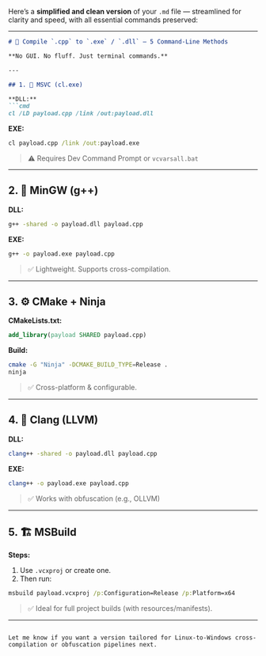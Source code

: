 Here’s a **simplified and clean version** of your `.md` file — streamlined for clarity and speed, with all essential commands preserved:

---

```markdown
# 🧱 Compile `.cpp` to `.exe` / `.dll` – 5 Command-Line Methods

**No GUI. No fluff. Just terminal commands.**

---

## 1. 🔧 MSVC (cl.exe)

**DLL:**
```cmd
cl /LD payload.cpp /link /out:payload.dll
```

**EXE:**
```cmd
cl payload.cpp /link /out:payload.exe
```

> ⚠️ Requires Dev Command Prompt or `vcvarsall.bat`

---

## 2. 🐧 MinGW (g++)

**DLL:**
```cmd
g++ -shared -o payload.dll payload.cpp
```

**EXE:**
```cmd
g++ -o payload.exe payload.cpp
```

> ✅ Lightweight. Supports cross-compilation.

---

## 3. ⚙️ CMake + Ninja

**CMakeLists.txt:**
```cmake
add_library(payload SHARED payload.cpp)
```

**Build:**
```bash
cmake -G "Ninja" -DCMAKE_BUILD_TYPE=Release .
ninja
```

> ✅ Cross-platform & configurable.

---

## 4. 🧠 Clang (LLVM)

**DLL:**
```bash
clang++ -shared -o payload.dll payload.cpp
```

**EXE:**
```bash
clang++ -o payload.exe payload.cpp
```

> ✅ Works with obfuscation (e.g., OLLVM)

---

## 5. 🏗️ MSBuild

**Steps:**
1. Use `.vcxproj` or create one.
2. Then run:

```cmd
msbuild payload.vcxproj /p:Configuration=Release /p:Platform=x64
```

> ✅ Ideal for full project builds (with resources/manifests).

---
```

Let me know if you want a version tailored for Linux-to-Windows cross-compilation or obfuscation pipelines next.
